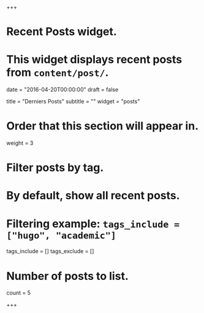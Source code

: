 +++
# Recent Posts widget.
# This widget displays recent posts from `content/post/`.

date = "2016-04-20T00:00:00"
draft = false

title = "Derniers Posts"
subtitle = ""
widget = "posts"

# Order that this section will appear in.
weight = 3

# Filter posts by tag.
#  By default, show all recent posts.
#  Filtering example: `tags_include = ["hugo", "academic"]`
tags_include = []
tags_exclude = []

# Number of posts to list.
count = 5

+++

